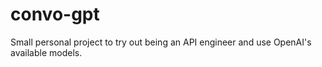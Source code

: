 # convo-gpt
Small personal project to try out being an API engineer and use OpenAI's available models.
